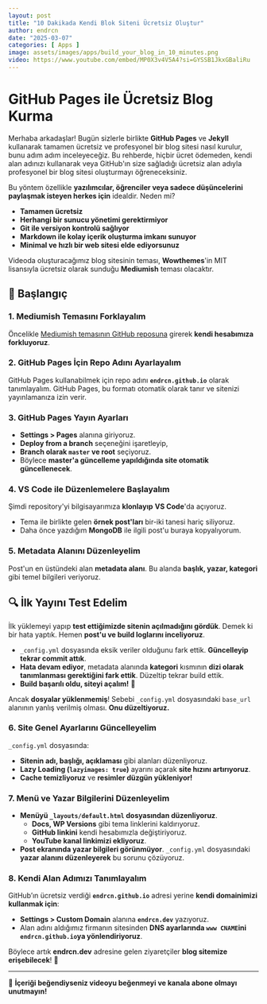 ```yaml
---
layout: post
title: "10 Dakikada Kendi Blok Siteni Ücretsiz Oluştur"
author: endrcn
date: "2025-03-07"
categories: [ Apps ]
image: assets/images/apps/build_your_blog_in_10_minutes.png
video: https://www.youtube.com/embed/MP0X3v4V5A4?si=GYSSB1JkxGBaliRu
---
```


# GitHub Pages ile Ücretsiz Blog Kurma

Merhaba arkadaşlar! Bugün sizlerle birlikte **GitHub Pages** ve **Jekyll** kullanarak tamamen ücretsiz ve profesyonel bir blog sitesi nasıl kurulur, bunu adım adım inceleyeceğiz. Bu rehberde, hiçbir ücret ödemeden, kendi alan adınızı kullanarak veya GitHub'ın size sağladığı ücretsiz alan adıyla profesyonel bir blog sitesi oluşturmayı öğreneceksiniz.

Bu yöntem özellikle **yazılımcılar, öğrenciler veya sadece düşüncelerini paylaşmak isteyen herkes için** idealdir. Neden mi?

- **Tamamen ücretsiz**
- **Herhangi bir sunucu yönetimi gerektirmiyor**
- **Git ile versiyon kontrolü sağlıyor**
- **Markdown ile kolay içerik oluşturma imkanı sunuyor**
- **Minimal ve hızlı bir web sitesi elde ediyorsunuz**

Videoda oluşturacağımız blog sitesinin teması, **Wowthemes**'in MIT lisansıyla ücretsiz olarak sunduğu **Mediumish** teması olacaktır.

## 🚀 Başlangıç

### 1. Mediumish Temasını Forklayalım
Öncelikle [Mediumish temasının GitHub reposuna](https://github.com/wowthemesnet/mediumish-theme-jekyll) girerek **kendi hesabımıza forkluyoruz**.

### 2. GitHub Pages İçin Repo Adını Ayarlayalım
GitHub Pages kullanabilmek için repo adını **`endrcn.github.io`** olarak tanımlayalım. GitHub Pages, bu formatı otomatik olarak tanır ve sitenizi yayınlamanıza izin verir.

### 3. GitHub Pages Yayın Ayarları
- **Settings > Pages** alanına giriyoruz.
- **Deploy from a branch** seçeneğini işaretleyip,
- **Branch olarak `master` ve root** seçiyoruz.
- Böylece **master'a güncelleme yapıldığında site otomatik güncellenecek**.

### 4. VS Code ile Düzenlemelere Başlayalım
Şimdi repository'yi bilgisayarımıza **klonlayıp** **VS Code**'da açıyoruz.

- Tema ile birlikte gelen **örnek post'ları** bir-iki tanesi hariç siliyoruz.
- Daha önce yazdığım **MongoDB** ile ilgili post'u buraya kopyalıyorum.

### 5. Metadata Alanını Düzenleyelim
Post'un en üstündeki alan **metadata alanı**. Bu alanda **başlık, yazar, kategori** gibi temel bilgileri veriyoruz.

## 🔍 İlk Yayını Test Edelim
İlk yüklemeyi yapıp **test ettiğimizde sitenin açılmadığını gördük**. Demek ki bir hata yaptık. Hemen **post'u ve build loglarını inceliyoruz**.

- `_config.yml` dosyasında eksik veriler olduğunu fark ettik. **Güncelleyip tekrar commit attık**.
- **Hata devam ediyor**, metadata alanında **kategori** kısmının **dizi olarak tanımlanması gerektiğini fark ettik**. Düzeltip tekrar build ettik.
- **Build başarılı oldu, siteyi açalım!** 🎉

Ancak **dosyalar yüklenmemiş**! Sebebi `_config.yml` dosyasındaki `base_url` alanının yanlış verilmiş olması. **Onu düzeltiyoruz.**

### 6. Site Genel Ayarlarını Güncelleyelim
`_config.yml` dosyasında:

- **Sitenin adı, başlığı, açıklaması** gibi alanları düzenliyoruz.
- **Lazy Loading (`lazyimages: true`)** ayarını açarak **site hızını artırıyoruz**.
- **Cache temizliyoruz** ve **resimler düzgün yükleniyor!**

### 7. Menü ve Yazar Bilgilerini Düzenleyelim
- **Menüyü `_layouts/default.html` dosyasından düzenliyoruz**.
  - **Docs, WP Versions** gibi tema linklerini kaldırıyoruz.
  - **GitHub linkini** kendi hesabımızla değiştiriyoruz.
  - **YouTube kanal linkimizi ekliyoruz**.
- **Post ekranında yazar bilgileri görünmüyor**. `_config.yml` dosyasındaki **yazar alanını düzenleyerek** bu sorunu çözüyoruz.

### 8. Kendi Alan Adımızı Tanımlayalım
GitHub’ın ücretsiz verdiği **`endrcn.github.io`** adresi yerine **kendi domainimizi kullanmak için**:

- **Settings > Custom Domain** alanına **`endrcn.dev`** yazıyoruz.
- Alan adını aldığımız firmanın sitesinden **DNS ayarlarında `www CNAME`ini `endrcn.github.io`ya yönlendiriyoruz**.

Böylece artık **endrcn.dev** adresine gelen ziyaretçiler **blog sitemize erişebilecek**! 🎉

---

📢 **İçeriği beğendiyseniz videoyu beğenmeyi ve kanala abone olmayı unutmayın!**